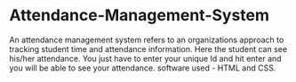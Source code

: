 # Attendance-Management-System
An attendance management system refers to an organizations approach to tracking student time and attendance information. Here the student can see his/her attendance. You just have to enter your unique Id and hit enter and you will be able to see your attendance. software used - HTML and CSS.
